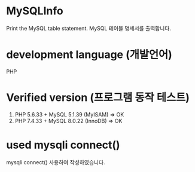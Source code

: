# MySQLInfo
Print the MySQL table statement.
MySQL 테이블 명세서를 출력합니다.


# development language (개발언어)
PHP


# Verified version (프로그램 동작 테스트)
1) PHP 5.6.33 + MySQL 5.1.39 (MyISAM) => OK
2) PHP 7.4.33 + MySQL 8.0.22 (InnoDB) => OK


# used mysqli connect()
 mysqli connect() 사용하여 작성하였습니다.
 
 
